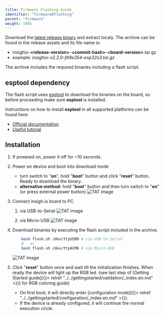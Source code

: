 ```yaml
---
title: Firmware Flashing Guide
identifier: "firmware@flashing"
parent: "firmware"
weight: 1005
---
```


Download the [latest release binary](https://github.com/insighio/insighioNode/releases) and extract localy.
The archive can be found in the release assets and its file name is:

- insighio-**\<release-version\>**-**\<commit-hash\>**-**\<board-version\>**.tar.gz
- example: _insighio-v2.2.0-f49e354-esp32s3.tar.gz_

The archive includes the required binaries including a flash script.

## esptool dependency

The flash script uses [esptool](https://github.com/espressif/esptool) to download the binaries on the board, so before proceeding make sure **esptool** is installed.

Instructions on how to install **esptool** in all supported platforms can be found here:

- [Official documentation](https://docs.espressif.com/projects/esptool/en/latest/esp32/)
- [Useful tutorial](https://randomnerdtutorials.com/flashing-micropython-firmware-esptool-py-esp32-esp8266/)

## Installation

1. If powered on, power it off for ~10 seconds.

1. Power on device and boot into download mode

   - turn switch to "**on**", _hold_ "**boot**" button and _click_ "**reset**" button. Ready to download the binary.
   - **alternative method:** _hold_ "**boot**" button and then turn switch to "**on**" (or press external power button)
     ![TAT image](/images/device-download-mode.png?width=30pc)

1. Connect insigh.io board to PC

   1. via USB-to-Serial
      ![TAT image](/images/device-uart-to-pc.png?width=40pc)

   1. via Micro-USB
      ![TAT image](/images/device-uart-to-pc-usb.png?width=40pc)

1. Download binaries by executing the flash script included in the archive.

   ```bash
       bash flash.sh /dev/ttyUSB0 # via USB-to-Serial
       #   or
       bash flash.sh /dev/ttyACM0 # via Micro-USB
   ```

   ![TAT image](/images/device-firmware-flash.png?width=30pc)

1. _Click_ "**reset**" button once and wait till the initialization finishes. When ready the device will light up the RGB led. (see last step of [Getting Started guide]({{< relref "../../gettingstarted/validation/_index.en.md" >}}) for RGB coloring guide)
   - On first boot, it will directly enter [configuration mode]({{< relref "../../gettingstarted/configuration/_index.en.md" >}}).
   - If the device is already configured, it will continue the normal execution circle.
